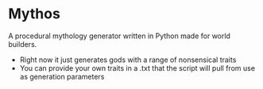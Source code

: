 # Mythos
A procedural mythology generator written in Python made for world builders.  

- Right now it just generates gods with a range of nonsensical traits 
- You can provide your own traits in a .txt that the script will pull from use as generation parameters

